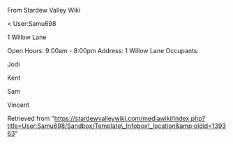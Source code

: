 From Stardew Valley Wiki

&lt; User:Samu698

1 Willow Lane

Open Hours: 9:00am - 8:00pm Address: 1 Willow Lane Occupants:

Jodi

Kent

Sam

Vincent

Retrieved from "https://stardewvalleywiki.com/mediawiki/index.php?title=User:Samu698/Sandbox/Template\_Infobox\_location&amp;oldid=139363"